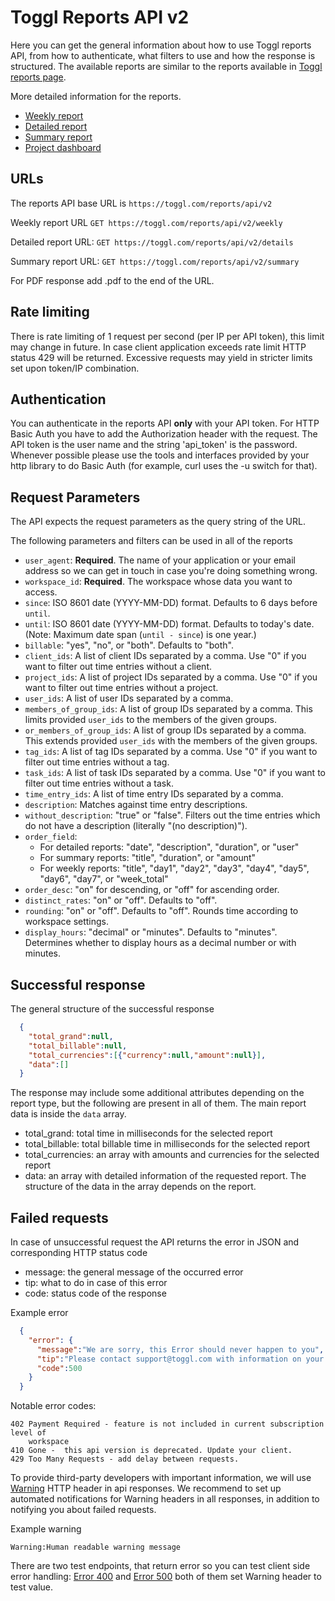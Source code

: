 Toggl Reports API v2
=================

Here you can get the general information about how to use Toggl reports API, from how to authenticate, what filters to use and how the response is structured. The available reports are similar to the reports available in [Toggl reports page](https://www.toggl.com/app/reports).

More detailed information for the reports.
* [Weekly report](reports/weekly.md)
* [Detailed report](reports/detailed.md)
* [Summary report](reports/summary.md)
* [Project dashboard](reports/project.md)


## URLs ##

The reports API base URL is `https://toggl.com/reports/api/v2`

Weekly report URL `GET https://toggl.com/reports/api/v2/weekly`

Detailed report URL: `GET https://toggl.com/reports/api/v2/details`

Summary report URL: `GET https://toggl.com/reports/api/v2/summary`

For PDF response add .pdf to the end of the URL.


## Rate limiting ##

There is rate limiting of 1 request per second (per IP per API token), this
limit may change in future. In case client application exceeds rate limit
HTTP status 429 will be returned. Excessive requests may yield in stricter 
limits set upon token/IP combination.


## Authentication ##

You can authenticate in the reports API **only** with your API token. For HTTP Basic Auth you have to add the Authorization header with the request.
The API token is the user name and the string 'api_token' is the password.
Whenever possible please use the tools and interfaces provided by your http library to do Basic Auth (for example, curl uses the -u switch for that).


## Request Parameters ##

The API expects the request parameters as the query string of the URL.

The following parameters and filters can be used in all of the reports
* `user_agent`: **Required**. The name of your application or your email address so we can get in touch in case you're doing something wrong.
* `workspace_id`: **Required**. The workspace whose data you want to access.
* `since`: ISO 8601 date (YYYY-MM-DD) format. Defaults to 6 days before `until`.
* `until`: ISO 8601 date (YYYY-MM-DD) format. Defaults to today's date. (Note: Maximum date span (`until - since`) is one year.)
* `billable`: "yes", "no", or "both". Defaults to "both".
* `client_ids`: A list of client IDs separated by a comma. Use "0" if you want to filter out time entries without a client.
* `project_ids`: A list of project IDs separated by a comma. Use "0" if you want to filter out time entries without a project.
* `user_ids`: A list of user IDs separated by a comma.
* `members_of_group_ids`: A list of group IDs separated by a comma. This limits provided `user_ids` to the members of the given groups.
* `or_members_of_group_ids`: A list of group IDs separated by a comma. This extends provided `user_ids` with the members of the given groups.
* `tag_ids`: A list of tag IDs separated by a comma. Use "0" if you want to filter out time entries without a tag.
* `task_ids`: A list of task IDs separated by a comma. Use "0" if you want to filter out time entries without a task.
* `time_entry_ids`: A list of time entry IDs separated by a comma.
* `description`: Matches against time entry descriptions.
* `without_description`: "true" or "false". Filters out the time entries which do not have a description (literally "(no description)").
* `order_field`:
  * For detailed reports: "date", "description", "duration", or "user"
  * For summary reports: "title", "duration", or "amount"
  * For weekly reports: "title", "day1", "day2", "day3", "day4", "day5", "day6", "day7", or "week_total"
* `order_desc`: "on" for descending, or "off" for ascending order.
* `distinct_rates`: "on" or "off". Defaults to "off".
* `rounding`: "on" or "off". Defaults to "off". Rounds time according to workspace settings.
* `display_hours`: "decimal" or "minutes". Defaults to "minutes". Determines whether to display hours as a decimal number or with minutes.


## Successful response ##

The general structure of the successful response
```json
  {
    "total_grand":null,
    "total_billable":null,
    "total_currencies":[{"currency":null,"amount":null}],
    "data":[]
  }
```
The response may include some additional attributes depending on the report type, but the following are present in all of them. The main report data is inside the `data` array.

* total_grand: total time in milliseconds for the selected report
* total_billable: total billable time in milliseconds for the selected report
* total_currencies: an array with amounts and currencies for the selected report
* data: an array with detailed information of the requested report. The structure of the data in the array depends on the report.

## Failed requests ##

In case of unsuccessful request the API returns the error in JSON and corresponding HTTP status code
* message: the general message of the occurred error
* tip: what to do in case of this error
* code: status code of the response

Example error
```json
  {
    "error": {
      "message":"We are sorry, this Error should never happen to you",
      "tip":"Please contact support@toggl.com with information on your request",
      "code":500
    }
  }

```

Notable error codes: 

    402 Payment Required - feature is not included in current subscription level of
        workspace
    410 Gone -  this api version is deprecated. Update your client.
    429 Too Many Requests - add delay between requests.
  

To provide third-party developers with important information, we will use
[Warning](http://www.w3.org/Protocols/rfc2616/rfc2616-sec14.html#sec14.46) HTTP
header in api responses. We recommend to set up automated notifications for
Warning headers in all responses, in addition to notifying you about failed requests.

Example warning

    Warning:Human readable warning message

There are two test endpoints, that return error so you can test client side 
error handling: [Error 400](https://www.toggl.com/reports/api/v2/error400) and 
[Error 500](https://www.toggl.com/reports/api/v2/error500) both of them set 
Warning header to test value.
